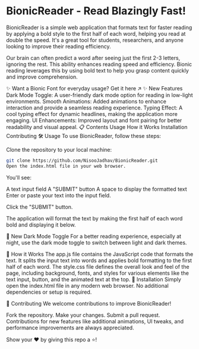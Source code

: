 # BionicReader - Read Blazingly Fast!

BionicReader is a simple web application that formats text for faster reading by applying a bold style to the first half of each word, helping you read at double the speed. It's a great tool for students, researchers, and anyone looking to improve their reading efficiency.

Our brain can often predict a word after seeing just the first 2-3 letters, ignoring the rest. This ability enhances reading speed and efficiency. Bionic reading leverages this by using bold text to help you grasp content quickly and improve comprehension.

✨ Want a Bionic Font for everyday usage? Get it here ↗
✨ New Features
Dark Mode Toggle: A user-friendly dark mode option for reading in low-light environments.
Smooth Animations: Added animations to enhance interaction and provide a seamless reading experience.
Typing Effect: A cool typing effect for dynamic headlines, making the application more engaging.
UI Enhancements: Improved layout and font pairing for better readability and visual appeal.
📋 Contents
Usage
How it Works
Installation
Contributing
🛠️ Usage
To use BionicReader, follow these steps:

Clone the repository to your local machine:

   ```bash
   git clone https://github.com/NisooJadhav/BionicReader.git
   Open the index.html file in your web browser.
   ```

You'll see:

A text input field
A "SUBMIT" button
A space to display the formatted text
Enter or paste your text into the input field.

Click the "SUBMIT" button.

The application will format the text by making the first half of each word bold and displaying it below.

🌙 New Dark Mode Toggle
For a better reading experience, especially at night, use the dark mode toggle to switch between light and dark themes.

🔧 How it Works
The app.js file contains the JavaScript code that formats the text. It splits the input text into words and applies bold formatting to the first half of each word.
The style.css file defines the overall look and feel of the page, including background, fonts, and styles for various elements like the text input, button, and the animated text at the top.
🚀 Installation
Simply open the index.html file in any modern web browser. No additional dependencies or setup is required.

🤝 Contributing
We welcome contributions to improve BionicReader!

Fork the repository.
Make your changes.
Submit a pull request.
Contributions for new features like additional animations, UI tweaks, and performance improvements are always appreciated.

Show your ❤️ by giving this repo a ⭐!
